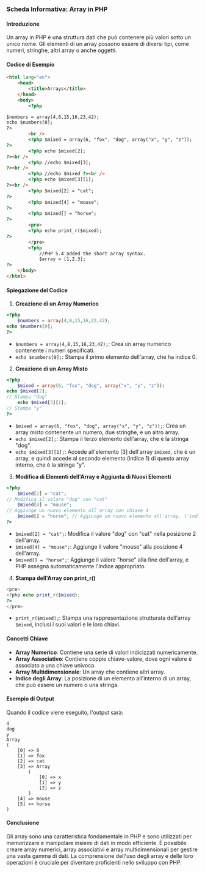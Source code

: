 ### Scheda Informativa: Array in PHP
#### Introduzione
Un array in PHP è una struttura dati che può contenere più valori sotto un unico nome. Gli elementi di un array possono essere di diversi tipi, come numeri, stringhe, altri array o anche oggetti.
#### Codice di Esempio
```html
<html lang="en">
	<head>
		<title>Arrays</title>
	</head>
	<body>
		<?php

$numbers = array(4,8,15,16,23,42);
echo $numbers[0];
?>
		<br />
		<?php $mixed = array(6, "fox", "dog", array("x", "y", "z"));
?>
		<?php echo $mixed[2];
?><br />
		<?php //echo $mixed[3];
?><br />
		<?php //echo $mixed ?><br />
		<?php echo $mixed[3][1];
?><br />
		<?php $mixed[2] = "cat";
?>
		<?php $mixed[4] = "mouse";
?>
		<?php $mixed[] = "horse";
?>
		<pre>
		<?php echo print_r($mixed);
?>
		</pre>
		<?php 
			//PHP 5.4 added the short array syntax.
			$array = [1,2,3];
?>
	</body>
</html>
```
#### Spiegazione del Codice
1. **Creazione di un Array Numerico**
```php
<?php
	$numbers = array(4,8,15,16,23,42);
echo $numbers[0];
?>
```
- `$numbers = array(4,8,15,16,23,42);`: Crea un array numerico contenente i numeri specificati.
- `echo $numbers[0];`: Stampa il primo elemento dell'array, che ha indice 0.
2. **Creazione di un Array Misto**
```php
<?php
	$mixed = array(6, "fox", "dog", array("x", "y", "z"));
echo $mixed[2];
// Stampa "dog"
	echo $mixed[3][1];
// Stampa "y"
?>
```
- `$mixed = array(6, "fox", "dog", array("x", "y", "z"));`: Crea un array misto contenente un numero, due stringhe, e un altro array.
- `echo $mixed[2];`: Stampa il terzo elemento dell'array, che è la stringa "dog".
- `echo $mixed[3][1];`: Accede all'elemento [3] dell'array `$mixed`, che è un array, e quindi accede al secondo elemento (indice 1) di questo array interno, che è la stringa "y".
3. **Modifica di Elementi dell'Array e Aggiunta di Nuovi Elementi**
```php
<?php
	$mixed[2] = "cat";
// Modifica il valore "dog" con "cat"
	$mixed[4] = "mouse";
// Aggiunge un nuovo elemento all'array con chiave 4
	$mixed[] = "horse"; // Aggiunge un nuovo elemento all'array, l'indice viene assegnato automaticamente
?>
```
- `$mixed[2] = "cat";`: Modifica il valore "dog" con "cat" nella posizione 2 dell'array.
- `$mixed[4] = "mouse";`: Aggiunge il valore "mouse" alla posizione 4 dell'array.
- `$mixed[] = "horse";`: Aggiunge il valore "horse" alla fine dell'array, e PHP assegna automaticamente l'indice appropriato.
4. **Stampa dell'Array con print_r()**
```php
<pre>
<?php echo print_r($mixed);
?>
</pre>
```
- `print_r($mixed);`: Stampa una rappresentazione strutturata dell'array `$mixed`, inclusi i suoi valori e le loro chiavi.
#### Concetti Chiave
- **Array Numerico**: Contiene una serie di valori indicizzati numericamente.
- **Array Associativo**: Contiene coppie chiave-valore, dove ogni valore è associato a una chiave univoca.
- **Array Multidimensionale**: Un array che contiene altri array.
- **Indice degli Array**: La posizione di un elemento all'interno di un array, che può essere un numero o una stringa.
#### Esempio di Output
Quando il codice viene eseguito, l'output sarà:
```
4
dog
y
Array
(
    [0] => 6
    [1] => fox
    [2] => cat
    [3] => Array
        (
            [0] => x
            [1] => y
            [2] => z
        )
    [4] => mouse
    [5] => horse
)
```
#### Conclusione
Gli array sono una caratteristica fondamentale in PHP e sono utilizzati per memorizzare e manipolare insiemi di dati in modo efficiente. È possibile creare array numerici, array associativi e array multidimensionali per gestire una vasta gamma di dati. La comprensione dell'uso degli array e delle loro operazioni è cruciale per diventare proficienti nello sviluppo con PHP.